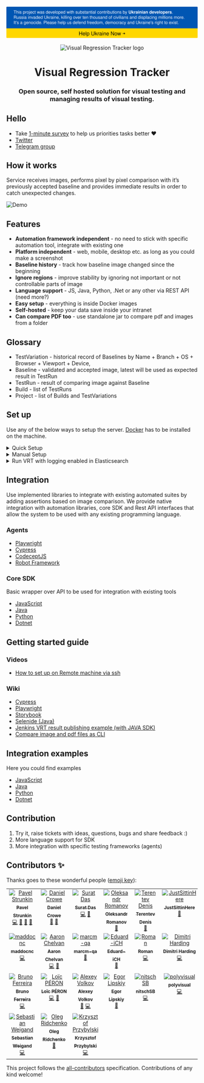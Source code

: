 [![Stand With Ukraine](https://raw.githubusercontent.com/vshymanskyy/StandWithUkraine/main/banner-direct.svg)](https://stand-with-ukraine.pp.ua)

<p align="center">
  <img src="./public/logo.png"/ width='200px' alt="Visual Regression Tracker logo">
</p>

<h1 align="center"> Visual Regression Tracker </h1>
<h3 align="center"> Open source, self hosted solution for visual testing and managing results of visual testing. </h3>

## Hello 
* Take [1-minute survey](https://forms.gle/DidGSodojQ4Qn4is6) to help us priorities tasks better ❤️
* [Twitter](https://twitter.com/VisualReTracker)
* [Telegram group](https://t.me/visual_tracker)

## How it works
Service receives images, performs pixel by pixel comparison with it’s previously accepted baseline and provides immediate results in order to catch unexpected changes. 

![Demo](https://github.com/Visual-Regression-Tracker/Visual-Regression-Tracker/blob/master/public/demo.gif)

## Features
* **Automation framework independent** - no need to stick with specific automation tool, integrate with existing one
* **Platform independent** - web, mobile, desktop etc. as long as you could make a screenshot
* **Baseline history** - track how baseline image changed since the beginning
* **Ignore regions** - improve stability by ignoring not important or not controllable parts of image
* **Language support** - JS, Java, Python, .Net or any other via REST API (need more?)
* **Easy setup** - everything is inside Docker images
* **Self-hosted** - keep your data save inside your intranet
* **Can compare PDF too** - use standalone jar to compare pdf and images from a folder

## Glossary
* TestVariation - historical record of Baselines by Name + Branch + OS + Browser + Viewport + Device, 
* Baseline - validated and accepted image, latest will be used as expected result in TestRun
* TestRun - result of comparing image against Baseline
* Build - list of TestRuns
* Project - list of Builds and TestVariations

## Set up

Use any of the below ways to setup the server. [Docker](https://docs.docker.com/get-docker/) has to be installed on the machine.

<details>
<summary>Quick Setup</summary>

### Linux, macOS, WSL

1. Download the installation script

```
curl https://raw.githubusercontent.com/Visual-Regression-Tracker/Visual-Regression-Tracker/master/vrt-install.sh -o vrt-install.sh
chmod a+x vrt-install.sh
```

2. Run the installation script

`./vrt-install.sh`

#### Command line arguments

```
Installs the Visual Regression Tracker

Usage: ./vrt-install.sh

Arguments:
    -h | --help
    -a | --frontend-url <url>   Set the Front-end url. Default: http://localhost:8080
    -r | --backend-url <url>    Set the API url. Default: http://localhost:4200
    --jwt-secret <secret>       Set the JWT secret. Default: randomly generated
```
</details>

<details>
<summary>Manual Setup</summary>

1. Copy [docker-compose.yml](https://github.com/Visual-Regression-Tracker/Visual-Regression-Tracker/blob/master/docker-compose.yml)  

`$ curl https://raw.githubusercontent.com/Visual-Regression-Tracker/Visual-Regression-Tracker/master/docker-compose.yml -o docker-compose.yml`

2. Copy [.env](https://github.com/Visual-Regression-Tracker/Visual-Regression-Tracker/blob/master/.env) 

`$ curl https://raw.githubusercontent.com/Visual-Regression-Tracker/Visual-Regression-Tracker/master/.env -o .env`

3. In .env file, ensure that the REACT_APP_API_URL has the right address. If it will be accessed from other machines, change localhost with IP or other resolvable name. Ensure the ports being used are free to use.

4. Start service

`$ docker-compose up`


Wait until you see your creds printed.

New users and projects could be created via frontend app by default on http://localhost:8080

![Success setup](https://github.com/Visual-Regression-Tracker/Visual-Regression-Tracker/blob/master/public/docker_setup_creds.png)
</details>

<details>
<summary>Run VRT with logging enabled in Elasticsearch</summary>

This is for the users who want to monitor VRT logs via Kibana. It is expected to have basic knowledge of Elastic stack (especially Kibana) for the admin so that the logs can be managed and dashboards created in Kibana. 
Since logging will be retained by Elasticsearch, it will consume a little more memory and CPU. If you see error in the console, please consult Elasticsearch documentation.

_**It is recommended to run the program as root user which will ensure permission and ownership related issues will not have to be dealt with.**_

1. Clone or download this repository.  
2. Move to the downloaded/cloned repository. In .env file, ensure that the REACT_APP_API_URL has the right address. If it will be accessed from other machines, change localhost with IP or other resolvable name. Ensure the ports being used are free to use.
3. Follow either of below sub steps.  
   - If your organization does not have Elasticsearch server running or if you want to start Elastic stack on your own, start service by giving below command.
  
     `$ docker-compose -f docker-compose.yml -f docker-compose.elastic.logging.yml up`
   - If you want to re-use the already running Elasticsearch server in your organization, go to `filebeat/config/filebeat.yml` and edit hosts to point to the Elasticsearch server. Also, point ELASTIC_URL to this server in .env file. Start service by giving below command.

     `$ docker-compose -f docker-compose.yml -f docker-compose.logging.yml up`

4. If you are not using root user, in some OS, you may see an error `Exiting: error loading config file: config file ("filebeat.yml") must be owned by the user identifier (uid=0) or root`. In that case, press Ctrl+C, and follow [Elasticsearch instructions](https://www.elastic.co/guide/en/beats/libbeat/current/config-file-permissions.html). Once done, start the service again.
</details>

## Integration
Use implemented libraries to integrate with existing automated suites by adding assertions based on image comparison.
We provide native integration with automation libraries, core SDK and Rest API interfaces that allow the system to be used with any existing programming language.

### Agents
* [Playwright](https://www.npmjs.com/package/@visual-regression-tracker/agent-playwright)
* [Cypress](https://www.npmjs.com/package/@visual-regression-tracker/agent-cypress)
* [CodeceptJS](https://github.com/Visual-Regression-Tracker/agent-codeceptjs)
* [Robot Framework](https://github.com/NiceProjectPoland/robotframework-VRTLibrary)

### Core SDK
Basic wrapper over API to be used for integration with existing tools
* [JavaScript](https://www.npmjs.com/package/@visual-regression-tracker/sdk-js)
* [Java](https://github.com/Visual-Regression-Tracker/sdk-java)
* [Python](https://github.com/Visual-Regression-Tracker/sdk-python)
* [Dotnet](https://github.com/Visual-Regression-Tracker/sdk-dotnet)

## Getting started guide

### Videos

* [How to set up on Remote machine via ssh](https://www.youtube.com/watch?v=cPsHeKnqL2M&feature=emb_logo)

### Wiki

* [Cypress](https://github.com/Visual-Regression-Tracker/Visual-Regression-Tracker/wiki/Getting-started-with-Cypress)
* [Playwright](https://github.com/Visual-Regression-Tracker/Visual-Regression-Tracker/wiki/Getting-started-with-Playwright)
* [Storybook](https://github.com/Visual-Regression-Tracker/Visual-Regression-Tracker/wiki/Storybook)
* [Selenide (Java)](https://github.com/Visual-Regression-Tracker/Visual-Regression-Tracker/wiki/Getting-started-with-Selenide)
* [Jenkins VRT result publishing example (with JAVA SDK)](https://github.com/Visual-Regression-Tracker/Visual-Regression-Tracker/wiki/How-to-publish-VRT-result-in-jenkins)
* [Compare image and pdf files as CLI](https://github.com/Visual-Regression-Tracker/examples-java/tree/master/standalone-from-folder-maven)

## Integration examples
Here you could find examples 
* [JavaScript](https://github.com/Visual-Regression-Tracker/vrt-examples-js)
* [Java](https://github.com/Visual-Regression-Tracker/examples-java)
* [Python](https://github.com/Visual-Regression-Tracker/examples-python)
* [Dotnet](https://github.com/Visual-Regression-Tracker/examples-dotnet)

## Contribution
1. Try it, raise tickets with ideas, questions, bugs and share feedback :)
1. More language support for SDK
1. More integration with specific testing frameworks (agents)

## Contributors ✨

Thanks goes to these wonderful people ([emoji key](https://allcontributors.org/docs/en/emoji-key)):

<!-- ALL-CONTRIBUTORS-LIST:START - Do not remove or modify this section -->
<!-- prettier-ignore-start -->
<!-- markdownlint-disable -->
<table>
  <tbody>
    <tr>
      <td align="center" valign="top" width="14.28%"><a href="https://www.linkedin.com/in/pavel-strunkin-310b776a/"><img src="https://avatars.githubusercontent.com/u/5182956?v=4?s=100" width="100px;" alt="Pavel Strunkin"/><br /><sub><b>Pavel Strunkin</b></sub></a><br /><a href="https://github.com/Visual-Regression-Tracker/Visual-Regression-Tracker/commits?author=pashidlos" title="Code">💻</a> <a href="#business-pashidlos" title="Business development">💼</a> <a href="#ideas-pashidlos" title="Ideas, Planning, & Feedback">🤔</a> <a href="#plugin-pashidlos" title="Plugin/utility libraries">🔌</a></td>
      <td align="center" valign="top" width="14.28%"><a href="https://github.com/dcrowe"><img src="https://avatars.githubusercontent.com/u/457807?v=4?s=100" width="100px;" alt="Daniel Crowe"/><br /><sub><b>Daniel Crowe</b></sub></a><br /><a href="#plugin-dcrowe" title="Plugin/utility libraries">🔌</a> <a href="https://github.com/Visual-Regression-Tracker/Visual-Regression-Tracker/pulls?q=is%3Apr+reviewed-by%3Adcrowe" title="Reviewed Pull Requests">👀</a></td>
      <td align="center" valign="top" width="14.28%"><a href="https://github.com/suratdas"><img src="https://avatars.githubusercontent.com/u/9042580?v=4?s=100" width="100px;" alt="Surat Das"/><br /><sub><b>Surat Das</b></sub></a><br /><a href="https://github.com/Visual-Regression-Tracker/Visual-Regression-Tracker/commits?author=suratdas" title="Code">💻</a> <a href="#plugin-suratdas" title="Plugin/utility libraries">🔌</a></td>
      <td align="center" valign="top" width="14.28%"><a href="https://alexromanov.github.io/"><img src="https://avatars.githubusercontent.com/u/4831349?v=4?s=100" width="100px;" alt="Oleksandr Romanov"/><br /><sub><b>Oleksandr Romanov</b></sub></a><br /><a href="#plugin-alexromanov" title="Plugin/utility libraries">🔌</a></td>
      <td align="center" valign="top" width="14.28%"><a href="https://github.com/TerentyevDenis"><img src="https://avatars.githubusercontent.com/u/52595906?v=4?s=100" width="100px;" alt="Terentev Denis"/><br /><sub><b>Terentev Denis</b></sub></a><br /><a href="#plugin-TerentyevDenis" title="Plugin/utility libraries">🔌</a></td>
      <td align="center" valign="top" width="14.28%"><a href="https://github.com/JustSittinHere"><img src="https://avatars.githubusercontent.com/u/394531?v=4?s=100" width="100px;" alt="JustSittinHere"/><br /><sub><b>JustSittinHere</b></sub></a><br /><a href="#plugin-JustSittinHere" title="Plugin/utility libraries">🔌</a></td>
      <td align="center" valign="top" width="14.28%"><a href="https://github.com/dekaravanhoc"><img src="https://avatars.githubusercontent.com/u/50260825?v=4?s=100" width="100px;" alt="Dekara VanHoc"/><br /><sub><b>Dekara VanHoc</b></sub></a><br /><a href="#plugin-dekaravanhoc" title="Plugin/utility libraries">🔌</a></td>
    </tr>
    <tr>
      <td align="center" valign="top" width="14.28%"><a href="http://frabbit.ru"><img src="https://avatars.githubusercontent.com/u/9402252?v=4?s=100" width="100px;" alt="maddocnc"/><br /><sub><b>maddocnc</b></sub></a><br /><a href="https://github.com/Visual-Regression-Tracker/Visual-Regression-Tracker/commits?author=maddocnc" title="Code">💻</a></td>
      <td align="center" valign="top" width="14.28%"><a href="https://github.com/AaronChelvan"><img src="https://avatars.githubusercontent.com/u/16505870?v=4?s=100" width="100px;" alt="Aaron Chelvan"/><br /><sub><b>Aaron Chelvan</b></sub></a><br /><a href="https://github.com/Visual-Regression-Tracker/Visual-Regression-Tracker/commits?author=AaronChelvan" title="Code">💻</a> <a href="https://github.com/Visual-Regression-Tracker/Visual-Regression-Tracker/commits?author=AaronChelvan" title="Documentation">📖</a></td>
      <td align="center" valign="top" width="14.28%"><a href="https://github.com/marcm-qa"><img src="https://avatars.githubusercontent.com/u/80327313?v=4?s=100" width="100px;" alt="marcm-qa"/><br /><sub><b>marcm-qa</b></sub></a><br /><a href="#plugin-marcm-qa" title="Plugin/utility libraries">🔌</a></td>
      <td align="center" valign="top" width="14.28%"><a href="https://github.com/Eduard-iCH"><img src="https://avatars.githubusercontent.com/u/33355363?v=4?s=100" width="100px;" alt="Eduard-iCH"/><br /><sub><b>Eduard-iCH</b></sub></a><br /><a href="#plugin-Eduard-iCH" title="Plugin/utility libraries">🔌</a></td>
      <td align="center" valign="top" width="14.28%"><a href="http://dev.flauschig.ch"><img src="https://avatars.githubusercontent.com/u/393641?v=4?s=100" width="100px;" alt="Roman"/><br /><sub><b>Roman</b></sub></a><br /><a href="https://github.com/Visual-Regression-Tracker/Visual-Regression-Tracker/commits?author=Roemer" title="Code">💻</a></td>
      <td align="center" valign="top" width="14.28%"><a href="http://dimitriharding.com"><img src="https://avatars.githubusercontent.com/u/12203794?v=4?s=100" width="100px;" alt="Dimitri Harding"/><br /><sub><b>Dimitri Harding</b></sub></a><br /><a href="https://github.com/Visual-Regression-Tracker/Visual-Regression-Tracker/commits?author=dimitriharding" title="Code">💻</a></td>
      <td align="center" valign="top" width="14.28%"><a href="https://github.com/vkostromin94"><img src="https://avatars.githubusercontent.com/u/80275969?v=4?s=100" width="100px;" alt="vkostromin94"/><br /><sub><b>vkostromin94</b></sub></a><br /><a href="#plugin-vkostromin94" title="Plugin/utility libraries">🔌</a></td>
    </tr>
    <tr>
      <td align="center" valign="top" width="14.28%"><a href="https://github.com/bmbferreira"><img src="https://avatars.githubusercontent.com/u/626180?v=4?s=100" width="100px;" alt="Bruno Ferreira"/><br /><sub><b>Bruno Ferreira</b></sub></a><br /><a href="https://github.com/Visual-Regression-Tracker/Visual-Regression-Tracker/commits?author=bmbferreira" title="Code">💻</a></td>
      <td align="center" valign="top" width="14.28%"><a href="https://github.com/nicerloop"><img src="https://avatars.githubusercontent.com/u/44115467?v=4?s=100" width="100px;" alt="Loïc PÉRON"/><br /><sub><b>Loïc PÉRON</b></sub></a><br /><a href="https://github.com/Visual-Regression-Tracker/Visual-Regression-Tracker/commits?author=nicerloop" title="Code">💻</a> <a href="#plugin-nicerloop" title="Plugin/utility libraries">🔌</a></td>
      <td align="center" valign="top" width="14.28%"><a href="http://htts://vk.com/wsbaser"><img src="https://avatars.githubusercontent.com/u/7660756?v=4?s=100" width="100px;" alt="Alexey Volkov"/><br /><sub><b>Alexey Volkov</b></sub></a><br /><a href="#plugin-wsbaser" title="Plugin/utility libraries">🔌</a> <a href="https://github.com/Visual-Regression-Tracker/Visual-Regression-Tracker/commits?author=wsbaser" title="Code">💻</a></td>
      <td align="center" valign="top" width="14.28%"><a href="http://legori.ru"><img src="https://avatars.githubusercontent.com/u/2931416?v=4?s=100" width="100px;" alt="Egor Lipskiy"/><br /><sub><b>Egor Lipskiy</b></sub></a><br /><a href="#plugin-elipskiy" title="Plugin/utility libraries">🔌</a></td>
      <td align="center" valign="top" width="14.28%"><a href="https://github.com/nitschSB"><img src="https://avatars.githubusercontent.com/u/39341455?v=4?s=100" width="100px;" alt="nitschSB"/><br /><sub><b>nitschSB</b></sub></a><br /><a href="https://github.com/Visual-Regression-Tracker/Visual-Regression-Tracker/commits?author=nitschSB" title="Code">💻</a></td>
      <td align="center" valign="top" width="14.28%"><a href="https://github.com/polyvisual"><img src="https://avatars.githubusercontent.com/u/513415?v=4?s=100" width="100px;" alt="polyvisual"/><br /><sub><b>polyvisual</b></sub></a><br /><a href="https://github.com/Visual-Regression-Tracker/Visual-Regression-Tracker/commits?author=polyvisual" title="Code">💻</a></td>
      <td align="center" valign="top" width="14.28%"><a href="https://paazmaya.fi"><img src="https://avatars.githubusercontent.com/u/369881?v=4?s=100" width="100px;" alt="Juga Paazmaya"/><br /><sub><b>Juga Paazmaya</b></sub></a><br /><a href="#plugin-paazmaya" title="Plugin/utility libraries">🔌</a> <a href="https://github.com/Visual-Regression-Tracker/Visual-Regression-Tracker/commits?author=paazmaya" title="Code">💻</a></td>
    </tr>
    <tr>
      <td align="center" valign="top" width="14.28%"><a href="https://github.com/s-weigand"><img src="https://avatars.githubusercontent.com/u/9513634?v=4?s=100" width="100px;" alt="Sebastian Weigand"/><br /><sub><b>Sebastian Weigand</b></sub></a><br /><a href="https://github.com/Visual-Regression-Tracker/Visual-Regression-Tracker/commits?author=s-weigand" title="Code">💻</a></td>
      <td align="center" valign="top" width="14.28%"><a href="https://github.com/oleg-rd"><img src="https://avatars.githubusercontent.com/u/73664101?v=4?s=100" width="100px;" alt="Oleg Ridchenko"/><br /><sub><b>Oleg Ridchenko</b></sub></a><br /><a href="#plugin-oleg-rd" title="Plugin/utility libraries">🔌</a></td>
      <td align="center" valign="top" width="14.28%"><a href="https://github.com/groinder"><img src="https://avatars.githubusercontent.com/u/16709010?v=4?s=100" width="100px;" alt="Krzysztof Przybylski"/><br /><sub><b>Krzysztof Przybylski</b></sub></a><br /><a href="https://github.com/Visual-Regression-Tracker/Visual-Regression-Tracker/commits?author=groinder" title="Code">💻</a></td>
    </tr>
  </tbody>
</table>

<!-- markdownlint-restore -->
<!-- prettier-ignore-end -->

<!-- ALL-CONTRIBUTORS-LIST:END -->
This project follows the [all-contributors](https://github.com/all-contributors/all-contributors) specification. Contributions of any kind welcome!
